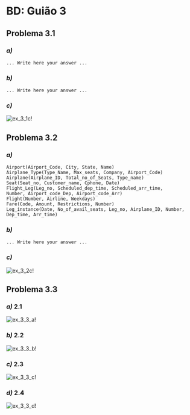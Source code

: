 # BD: Guião 3


## ​Problema 3.1
 
### *a)*

```
... Write here your answer ...
```


### *b)* 

```
... Write here your answer ...
```


### *c)* 

![ex_3_1c!](ex_3_1c.jpg "AnImage")


## ​Problema 3.2

### *a)*

```
Airport(Airport_Code, City, State, Name)
Airplane_Type(Type_Name, Max_seats, Company, Airport_Code)
Airplane(Airplane_ID, Total_no_of_Seats, Type_name)
Seat(Seat_no, Customer_name, Cphone, Date)
Flight_Leg(Leg_no, Scheduled_dep_time, Scheduled_arr_time,
Number, Airport_code_Dep, Airport_code_Arr)
Flight(Number, Airline, Weekdays)
Fare(Code, Amount, Restrictions, Number)
Leg_instance(Date, No_of_avail_seats, Leg_no, Airplane_ID, Number, Dep_time, Arr_time)
```


### *b)* 

```
... Write here your answer ...
```


### *c)* 

![ex_3_2c!](ex_3_2c.jpg "AnImage")


## ​Problema 3.3


### *a)* 2.1

![ex_3_3_a!](ex_3_3a.jpg "AnImage")

### *b)* 2.2

![ex_3_3_b!](ex_3_3b.jpg "AnImage")

### *c)* 2.3

![ex_3_3_c!](ex_3_3c.jpg "AnImage")

### *d)* 2.4

![ex_3_3_d!](ex_3_3d.jpg "AnImage")